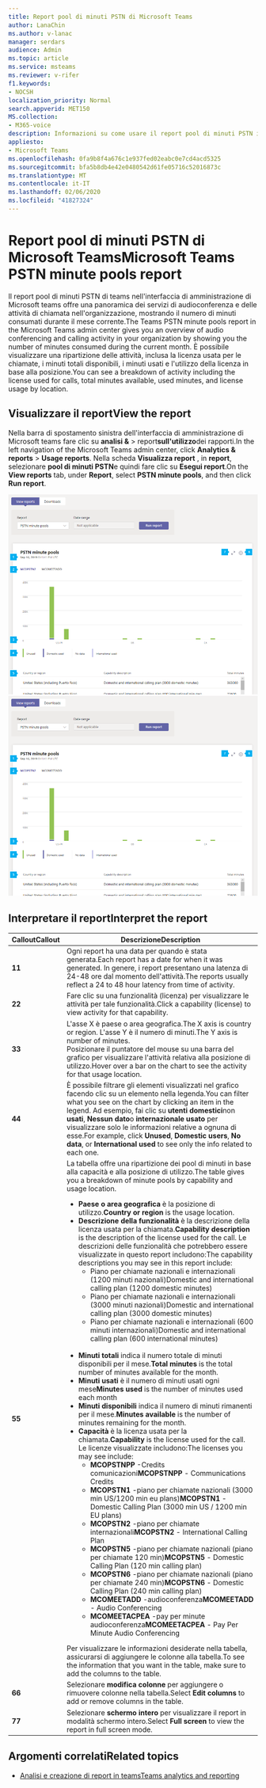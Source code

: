 ```yaml
---
title: Report pool di minuti PSTN di Microsoft Teams
author: LanaChin
ms.author: v-lanac
manager: serdars
audience: Admin
ms.topic: article
ms.service: msteams
ms.reviewer: v-rifer
f1.keywords:
- NOCSH
localization_priority: Normal
search.appverid: MET150
MS.collection:
- M365-voice
description: Informazioni su come usare il report pool di minuti PSTN in teams nell'interfaccia di amministrazione di Microsoft teams per visualizzare il numero di minuti consumati durante il mese corrente all'interno dell'organizzazione.
appliesto:
- Microsoft Teams
ms.openlocfilehash: 0fa9b8f4a676c1e937fed02eabc0e7cd4acd5325
ms.sourcegitcommit: bfa5b8db4e42e0480542d61fe05716c52016873c
ms.translationtype: MT
ms.contentlocale: it-IT
ms.lasthandoff: 02/06/2020
ms.locfileid: "41827324"
---
```

# <a name="microsoft-teams-pstn-minute-pools-report"></a><span data-ttu-id="11906-103">Report pool di minuti PSTN di Microsoft Teams</span><span class="sxs-lookup"><span data-stu-id="11906-103">Microsoft Teams PSTN minute pools report</span></span>

<span data-ttu-id="11906-104">Il report pool di minuti PSTN di teams nell'interfaccia di amministrazione di Microsoft teams offre una panoramica dei servizi di audioconferenza e delle attività di chiamata nell'organizzazione, mostrando il numero di minuti consumati durante il mese corrente.</span><span class="sxs-lookup"><span data-stu-id="11906-104">The Teams PSTN minute pools report in the Microsoft Teams admin center gives you an overview of audio conferencing and calling activity in your organization by showing you the number of minutes consumed during the current month.</span></span> <span data-ttu-id="11906-105">È possibile visualizzare una ripartizione delle attività, inclusa la licenza usata per le chiamate, i minuti totali disponibili, i minuti usati e l'utilizzo della licenza in base alla posizione.</span><span class="sxs-lookup"><span data-stu-id="11906-105">You can see a breakdown of activity including the license used for calls, total minutes available, used minutes, and license usage by location.</span></span>

## <a name="view-the-report"></a><span data-ttu-id="11906-106">Visualizzare il report</span><span class="sxs-lookup"><span data-stu-id="11906-106">View the report</span></span>

<span data-ttu-id="11906-107">Nella barra di spostamento sinistra dell'interfaccia di amministrazione di Microsoft teams fare clic su **analisi &** > report**sull'utilizzo**dei rapporti.</span><span class="sxs-lookup"><span data-stu-id="11906-107">In the left navigation of the Microsoft Teams admin center, click **Analytics & reports** > **Usage reports**.</span></span> <span data-ttu-id="11906-108">Nella scheda **Visualizza report** , in **report**, selezionare **pool di minuti PSTN**e quindi fare clic su **Esegui report**.</span><span class="sxs-lookup"><span data-stu-id="11906-108">On the **View reports** tab, under **Report**, select **PSTN minute pools**, and then click **Run report**.</span></span>

<span data-ttu-id="11906-109">![Screenshot del report pool di minuti PSTN di teams nell'interfaccia di amministrazione](../media/teams-reports-pstn-minute-pools-with-callouts.png "Screenshot del report pool di minuti PSTN di teams nell'interfaccia di amministrazione di Microsoft teams con callout numerati")</span><span class="sxs-lookup"><span data-stu-id="11906-109">![Screenshot of the Teams PSTN minute pools report in the admin center](../media/teams-reports-pstn-minute-pools-with-callouts.png "Screenshot of the Teams PSTN minute pools report in the Microsoft Teams admin center with numbered callouts")</span></span>

## <a name="interpret-the-report"></a><span data-ttu-id="11906-110">Interpretare il report</span><span class="sxs-lookup"><span data-stu-id="11906-110">Interpret the report</span></span>

|<span data-ttu-id="11906-111">Callout</span><span class="sxs-lookup"><span data-stu-id="11906-111">Callout</span></span> |<span data-ttu-id="11906-112">Descrizione</span><span class="sxs-lookup"><span data-stu-id="11906-112">Description</span></span>  |
|--------|-------------|
|<span data-ttu-id="11906-113">**1**</span><span class="sxs-lookup"><span data-stu-id="11906-113">**1**</span></span>   |<span data-ttu-id="11906-114">Ogni report ha una data per quando è stata generata.</span><span class="sxs-lookup"><span data-stu-id="11906-114">Each report has a date for when it was generated.</span></span> <span data-ttu-id="11906-115">In genere, i report presentano una latenza di 24-48 ore dal momento dell'attività.</span><span class="sxs-lookup"><span data-stu-id="11906-115">The reports usually reflect a 24 to 48 hour latency from time of activity.</span></span> |
|<span data-ttu-id="11906-116">**2**</span><span class="sxs-lookup"><span data-stu-id="11906-116">**2**</span></span>   |<span data-ttu-id="11906-117">Fare clic su una funzionalità (licenza) per visualizzare le attività per tale funzionalità.</span><span class="sxs-lookup"><span data-stu-id="11906-117">Click a capability (license) to view activity for that capability.</span></span> |
|<span data-ttu-id="11906-118">**3**</span><span class="sxs-lookup"><span data-stu-id="11906-118">**3**</span></span>   |<span data-ttu-id="11906-119">L'asse X è paese o area geografica.</span><span class="sxs-lookup"><span data-stu-id="11906-119">The X axis is country or region.</span></span> <span data-ttu-id="11906-120">L'asse Y è il numero di minuti.</span><span class="sxs-lookup"><span data-stu-id="11906-120">The Y axis is number of minutes.</span></span> <br><span data-ttu-id="11906-121">Posizionare il puntatore del mouse su una barra del grafico per visualizzare l'attività relativa alla posizione di utilizzo.</span><span class="sxs-lookup"><span data-stu-id="11906-121">Hover over a bar on the chart to see the activity for that usage location.</span></span>  |
|<span data-ttu-id="11906-122">**4**</span><span class="sxs-lookup"><span data-stu-id="11906-122">**4**</span></span>   |<span data-ttu-id="11906-123">È possibile filtrare gli elementi visualizzati nel grafico facendo clic su un elemento nella legenda.</span><span class="sxs-lookup"><span data-stu-id="11906-123">You can filter what you see on the chart by clicking an item in the legend.</span></span> <span data-ttu-id="11906-124">Ad esempio, fai clic su **utenti domestici**non **usati**, **Nessun dato**o **internazionale usato** per visualizzare solo le informazioni relative a ognuna di esse.</span><span class="sxs-lookup"><span data-stu-id="11906-124">For example, click **Unused**, **Domestic users**, **No data**, or **International used** to see only the info related to each one.</span></span> |
|<span data-ttu-id="11906-125">**5**</span><span class="sxs-lookup"><span data-stu-id="11906-125">**5**</span></span>   |<span data-ttu-id="11906-126">La tabella offre una ripartizione dei pool di minuti in base alla capacità e alla posizione di utilizzo.</span><span class="sxs-lookup"><span data-stu-id="11906-126">The table gives you a breakdown of minute pools by capability and usage location.</span></span> <ul><li><span data-ttu-id="11906-127">**Paese o area geografica** è la posizione di utilizzo.</span><span class="sxs-lookup"><span data-stu-id="11906-127">**Country or region** is the usage location.</span></span> </li><li><span data-ttu-id="11906-128">**Descrizione della funzionalità** è la descrizione della licenza usata per la chiamata.</span><span class="sxs-lookup"><span data-stu-id="11906-128">**Capability description** is the description of the license used for the call.</span></span>  <span data-ttu-id="11906-129">Le descrizioni delle funzionalità che potrebbero essere visualizzate in questo report includono:</span><span class="sxs-lookup"><span data-stu-id="11906-129">The capability descriptions you may see in this report include:</span></span> <ul><li><span data-ttu-id="11906-130">Piano per chiamate nazionali e internazionali (1200 minuti nazionali)</span><span class="sxs-lookup"><span data-stu-id="11906-130">Domestic and international calling plan (1200 domestic minutes)</span></span></li><li><span data-ttu-id="11906-131">Piano per chiamate nazionali e internazionali (3000 minuti nazionali)</span><span class="sxs-lookup"><span data-stu-id="11906-131">Domestic and international calling plan (3000 domestic minutes)</span></span></li><li><span data-ttu-id="11906-132">Piano per chiamate nazionali e internazionali (600 minuti internazionali)</span><span class="sxs-lookup"><span data-stu-id="11906-132">Domestic and international calling plan (600 international minutes)</span></span></li></ul></li><br><li><span data-ttu-id="11906-133">**Minuti totali** indica il numero totale di minuti disponibili per il mese.</span><span class="sxs-lookup"><span data-stu-id="11906-133">**Total minutes** is the total number of minutes available for the month.</span></span></li><li><span data-ttu-id="11906-134">**Minuti usati** è il numero di minuti usati ogni mese</span><span class="sxs-lookup"><span data-stu-id="11906-134">**Minutes used** is the number of minutes used each month</span></span></li> <li><span data-ttu-id="11906-135">**Minuti disponibili** indica il numero di minuti rimanenti per il mese.</span><span class="sxs-lookup"><span data-stu-id="11906-135">**Minutes available** is the number of minutes remaining for the month.</span></span></li><li><span data-ttu-id="11906-136">**Capacità** è la licenza usata per la chiamata.</span><span class="sxs-lookup"><span data-stu-id="11906-136">**Capability** is the license used for the call.</span></span> <span data-ttu-id="11906-137">Le licenze visualizzate includono:</span><span class="sxs-lookup"><span data-stu-id="11906-137">The licenses you may see include:</span></span><ul><li><span data-ttu-id="11906-138">**MCOPSTNPP** -Credits comunicazioni</span><span class="sxs-lookup"><span data-stu-id="11906-138">**MCOPSTNPP** - Communications Credits</span></span></li><li><span data-ttu-id="11906-139">**MCOPSTN1** -piano per chiamate nazionali (3000 min US/1200 min eu plans)</span><span class="sxs-lookup"><span data-stu-id="11906-139">**MCOPSTN1** - Domestic Calling Plan (3000 min US / 1200 min EU plans)</span></span></li><li><span data-ttu-id="11906-140">**MCOPSTN2** -piano per chiamate internazionali</span><span class="sxs-lookup"><span data-stu-id="11906-140">**MCOPSTN2** - International Calling Plan</span></span></li><li><span data-ttu-id="11906-141">**MCOPSTN5** -piano per chiamate nazionali (piano per chiamate 120 min)</span><span class="sxs-lookup"><span data-stu-id="11906-141">**MCOPSTN5** - Domestic Calling Plan (120 min calling plan)</span></span></li><li><span data-ttu-id="11906-142">**MCOPSTN6** -piano per chiamate nazionali (piano per chiamate 240 min)</span><span class="sxs-lookup"><span data-stu-id="11906-142">**MCOPSTN6** - Domestic Calling Plan (240 min calling plan)</span></span></li><li><span data-ttu-id="11906-143">**MCOMEETADD** -audioconferenza</span><span class="sxs-lookup"><span data-stu-id="11906-143">**MCOMEETADD** - Audio Conferencing</span></span></li><li><span data-ttu-id="11906-144">**MCOMEETACPEA** -pay per minute audioconferenza</span><span class="sxs-lookup"><span data-stu-id="11906-144">**MCOMEETACPEA** - Pay Per Minute Audio Conferencing</span></span></li></ul></li> </ul> <span data-ttu-id="11906-145">Per visualizzare le informazioni desiderate nella tabella, assicurarsi di aggiungere le colonne alla tabella.</span><span class="sxs-lookup"><span data-stu-id="11906-145">To see the information that you want in the table, make sure to add the columns to the table.</span></span>|
|<span data-ttu-id="11906-146">**6**</span><span class="sxs-lookup"><span data-stu-id="11906-146">**6**</span></span>   |<span data-ttu-id="11906-147">Selezionare **modifica colonne** per aggiungere o rimuovere colonne nella tabella.</span><span class="sxs-lookup"><span data-stu-id="11906-147">Select **Edit columns** to add or remove columns in the table.</span></span>|
|<span data-ttu-id="11906-148">**7**</span><span class="sxs-lookup"><span data-stu-id="11906-148">**7**</span></span>   |<span data-ttu-id="11906-149">Selezionare **schermo intero** per visualizzare il report in modalità schermo intero.</span><span class="sxs-lookup"><span data-stu-id="11906-149">Select **Full screen** to view the report in full screen mode.</span></span>|

## <a name="related-topics"></a><span data-ttu-id="11906-150">Argomenti correlati</span><span class="sxs-lookup"><span data-stu-id="11906-150">Related topics</span></span>

- [<span data-ttu-id="11906-151">Analisi e creazione di report in teams</span><span class="sxs-lookup"><span data-stu-id="11906-151">Teams analytics and reporting</span></span>](teams-reporting-reference.md)